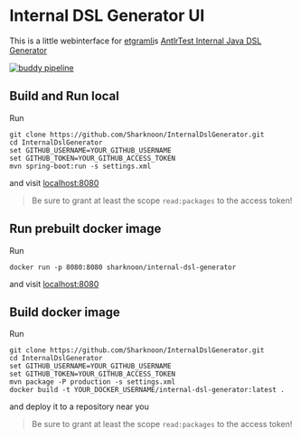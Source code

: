 # Internal DSL Generator UI

This is a little webinterface for [etgramli](https://github.com/etgramli)s [AntlrTest Internal Java DSL Generator](https://github.com/etgramli/AntlrTest)

[![buddy pipeline](https://app.buddy.works/sharknoon/internaldslgenerator/pipelines/pipeline/244367/badge.svg?token=bc546db16e7ab333d81c90ea1cccd24d5b2d6d924e81303b82a7816e8b269b52 "buddy pipeline")](https://app.buddy.works/sharknoon/internaldslgenerator/pipelines/pipeline/244367)

## Build and Run local
Run
```
git clone https://github.com/Sharknoon/InternalDslGenerator.git
cd InternalDslGenerator
set GITHUB_USERNAME=YOUR_GITHUB_USERNAME
set GITHUB_TOKEN=YOUR_GITHUB_ACCESS_TOKEN
mvn spring-boot:run -s settings.xml
```
and visit [localhost:8080](http://localhost:8080)

> Be sure to grant at least the scope ```read:packages``` to the access token!

## Run prebuilt docker image
Run
```
docker run -p 8080:8080 sharknoon/internal-dsl-generator
```
and visit [localhost:8080](http://localhost:8080)

## Build docker image
Run
```
git clone https://github.com/Sharknoon/InternalDslGenerator.git
cd InternalDslGenerator
set GITHUB_USERNAME=YOUR_GITHUB_USERNAME
set GITHUB_TOKEN=YOUR_GITHUB_ACCESS_TOKEN
mvn package -P production -s settings.xml
docker build -t YOUR_DOCKER_USERNAME/internal-dsl-generator:latest .
```
and deploy it to a repository near you

> Be sure to grant at least the scope ```read:packages``` to the access token!